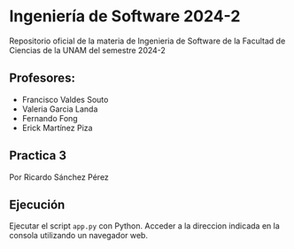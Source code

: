 # Ingeniería de Software 2024-2
Repositorio oficial de la materia de Ingenieria de Software de la Facultad de Ciencias de la UNAM del semestre 2024-2

## Profesores:

- Francisco Valdes Souto
- Valeria Garcia Landa
- Fernando Fong
- Erick Martínez Piza

## Practica 3
Por Ricardo Sánchez Pérez

## Ejecución
Ejecutar el script ``app.py`` con Python. Acceder a la direccion indicada en la consola utilizando un navegador web.
